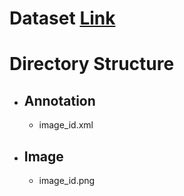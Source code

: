 # Dataset [Link]()
# Directory Structure
- ## Annotation
  - image_id.xml
- ## Image
  - image_id.png
